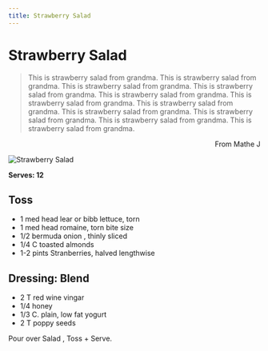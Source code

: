 ```yaml
---
title: Strawberry Salad
---
```


# Strawberry Salad
> This is strawberry salad from grandma. This is strawberry salad from grandma. This is strawberry salad from grandma. This is strawberry salad from grandma. This is strawberry salad from grandma. This is strawberry salad from grandma. This is strawberry salad from grandma. This is strawberry salad from grandma. This is strawberry salad from grandma. This is strawberry salad from grandma. This is strawberry salad from grandma. 
<div style="text-align: right"> From Mathe J </div>

![Strawberry Salad](https://cookage-recipe-src.s3.amazonaws.com/user-data/fisher/miscel/841690312537_.pic_hd.jpg)


**Serves: 12**

## Toss 
- 1 med head lear or bibb lettuce, torn
- 1 med head romaine, torn bite size
- 1/2 bermuda onion , thinly sliced
- 1/4 C toasted almonds
- 1-2 pints Stranberries, halved lengthwise

## Dressing: Blend
- 2 T red wine vingar
- 1/4 honey
- 1/3 C. plain, low fat yogurt
- 2 T poppy seeds

Pour over Salad , Toss + Serve.
